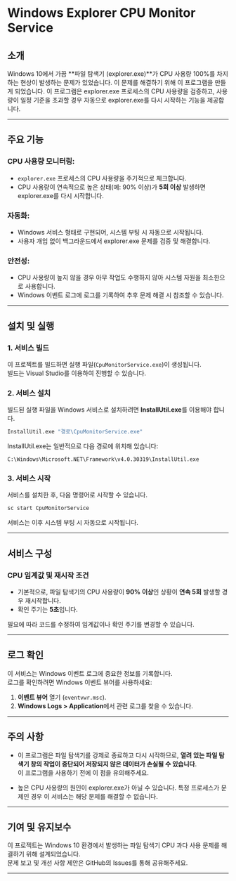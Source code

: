 # Windows Explorer CPU Monitor Service

## 소개

Windows 10에서 가끔 **파일 탐색기 (explorer.exe)**가 CPU 사용량 100%를 차지하는 현상이 발생하는 문제가 있었습니다. 
이 문제를 해결하기 위해 이 프로그램을 만들게 되었습니다.
이 프로그램은 explorer.exe 프로세스의 CPU 사용량을 검증하고, 사용량이 일정 기준을 초과할 경우 자동으로 explorer.exe를 다시 시작하는 기능을 제공합니다.

---

## 주요 기능

### **CPU 사용량 모니터링**:
- `explorer.exe` 프로세스의 CPU 사용량을 주기적으로 체크합니다.
- CPU 사용량이 연속적으로 높은 상태(예: 90% 이상)가 **5회 이상** 발생하면 explorer.exe를 다시 시작합니다.

### **자동화**:
- Windows 서비스 형태로 구현되어, 시스템 부팅 시 자동으로 시작됩니다.
- 사용자 개입 없이 백그라운드에서 explorer.exe 문제를 검증 및 해결합니다.

### **안전성**:
- CPU 사용량이 높지 않을 경우 아무 작업도 수행하지 않아 시스템 자원을 최소한으로 사용합니다.
- Windows 이벤트 로그에 로그를 기록하여 추후 문제 해결 시 참조할 수 있습니다.

---

## 설치 및 실행

### 1. 서비스 빌드
이 프로젝트를 빌드하면 실행 파일(`CpuMonitorService.exe`)이 생성됩니다.  
빌드는 Visual Studio를 이용하여 진행할 수 있습니다.

### 2. 서비스 설치
빌드된 실행 파일을 Windows 서비스로 설치하려면 **InstallUtil.exe**를 이용해야 합니다.

```bash
InstallUtil.exe "경로\CpuMonitorService.exe"
```

InstallUtil.exe는 일반적으로 다음 경로에 위치해 있습니다:
```
C:\Windows\Microsoft.NET\Framework\v4.0.30319\InstallUtil.exe
```

### 3. 서비스 시작
서비스를 설치한 후, 다음 명령어로 시작할 수 있습니다.

```bash
sc start CpuMonitorService
```

서비스는 이후 시스템 부팅 시 자동으로 시작됩니다.

---

## 서비스 구성

### CPU 임계값 및 재시작 조건
- 기본적으로, 파일 탐색기의 CPU 사용량이 **90% 이상**인 상황이 **연속 5회** 발생할 경우 재시작합니다.
- 확인 주기는 **5초**입니다.

필요에 따라 코드를 수정하여 임계값이나 확인 주기를 변경할 수 있습니다.

---

## 로그 확인

이 서비스는 Windows 이벤트 로그에 중요한 정보를 기록합니다.  
로그를 확인하려면 Windows 이벤트 뷰어를 사용하세요:

1. **이벤트 뷰어** 열기 (`eventvwr.msc`).
2. **Windows Logs > Application**에서 관련 로그를 찾을 수 있습니다.

---

## 주의 사항

- 이 프로그램은 파일 탐색기를 강제로 종료하고 다시 시작하므로, **열려 있는 파일 탐색기 창의 작업이 중단되어 저장되지 않은 데이터가 손실될 수 있습니다**.  
이 프로그램을 사용하기 전에 이 점을 유의해주세요.

- 높은 CPU 사용량의 원인이 explorer.exe가 아닐 수 있습니다. 특정 프로세스가 문제인 경우 이 서비스는 해당 문제를 해결할 수 없습니다.

---

## 기여 및 유지보수

이 프로젝트는 Windows 10 환경에서 발생하는 파일 탐색기 CPU 과다 사용 문제를 해결하기 위해 설계되었습니다.  
문제 보고 및 개선 사항 제안은 GitHub의 Issues를 통해 공유해주세요.

---



